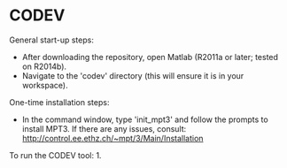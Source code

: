 # CODEV

General start-up steps:
* After downloading the repository, open Matlab (R2011a or later; tested on R2014b).
* Navigate to the 'codev' directory (this will ensure it is in your workspace).

One-time installation steps:
* In the command window, type 'init_mpt3' and follow the prompts to install MPT3. If there are any issues, consult: http://control.ee.ethz.ch/~mpt/3/Main/Installation

To run the CODEV tool:
1. 